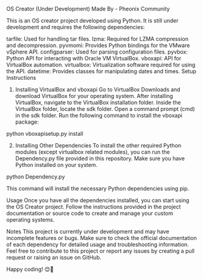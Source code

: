 OS Creator (Under Development)
Made By - Pheonix Community



This is an OS creator project developed using Python. It is still under development and requires the following dependencies:

tarfile: Used for handling tar files.
lzma: Required for LZMA compression and decompression.
pyvmomi: Provides Python bindings for the VMware vSphere API.
configparser: Used for parsing configuration files.
pyvbox: Python API for interacting with Oracle VM VirtualBox.
vboxapi: API for VirtualBox automation.
virtualbox: Virtualization software required for using the API.
datetime: Provides classes for manipulating dates and times.
Setup Instructions
1. Installing VirtualBox and vboxapi
Go to VirtualBox Downloads and download VirtualBox for your operating system.
After installing VirtualBox, navigate to the VirtualBox installation folder.
Inside the VirtualBox folder, locate the sdk folder.
Open a command prompt (cmd) in the sdk folder.
Run the following command to install the vboxapi package:


python vboxapisetup.py install


2. Installing Other Dependencies
To install the other required Python modules (except virtualbox related modules), you can run the Dependency.py file provided in this repository. Make sure you have Python installed on your system.


python Dependency.py


This command will install the necessary Python dependencies using pip.

Usage
Once you have all the dependencies installed, you can start using the OS Creator project. Follow the instructions provided in the project documentation or source code to create and manage your custom operating systems.

Notes
This project is currently under development and may have incomplete features or bugs.
Make sure to check the official documentation of each dependency for detailed usage and troubleshooting information.
Feel free to contribute to this project or report any issues by creating a pull request or raising an issue on GitHub.

Happy coding! 😊🚀

